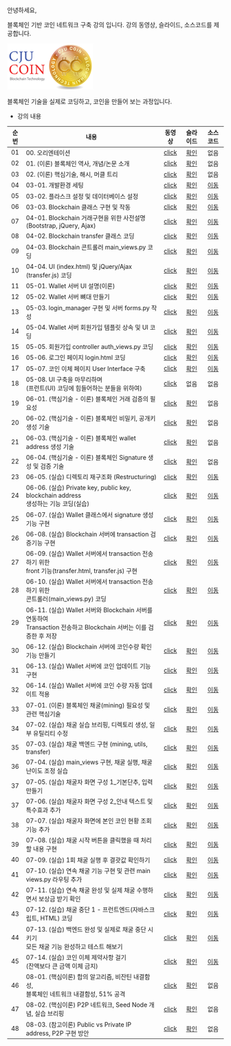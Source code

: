 안녕하세요,

블록체인 기반 코인 네트워크 구축 강의 입니다.
강의 동영상, 슬라이드, 소스코드를 제공합니다.

<img src="./imgs/cju_coin.png" width="200">


블록체인 기술을 실제로 코딩하고, 코인을 만들어 보는 과정입니다.

- 강의 내용

|순번|내용|동영상|슬라이드|소스코드|
|:---:|---|:---:|:---:|:---:|
|01|00. 오리엔테이션|[click](https://youtu.be/Nqmxvvz9GHk)|[확인](./lec_01_orientation/꼰대강의_블록체인_01_Orientation.pdf)|없음|
|02|01. (이론) 블록체인 역사, 개념/논문 소개|[click](https://youtu.be/0mS6tG1c14g)|[확인](./lec_02_theory/꼰대강의_블록체인_02_Theroy.pdf)|없음|
|03|02. (이론) 핵심기술, 해시, 머클 트리|[click](https://youtu.be/tHRF8cRE05w)|[확인](./lec_02_theory/꼰대강의_블록체인_02_Theroy.pdf)|없음
|04|03-01. 개발환경 세팅|[click](https://youtu.be/Ucao3tWKgTQ)|[확인](./lec_03_blockchain_class/lecture_slides/꼰대강의_블록체인_03_01_개발환경%20세팅.pdf)|[이동](https://github.com/kafa46/cju_coin/tree/master/lec_03_blockchain_class)|
|05|03-02. 플라스크 설정 및 데이터베이스 설정|[click](https://youtu.be/QzWtqFLG9lM)|[확인](./lec_03_blockchain_class/lecture_slides/꼰대강의_블록체인_03_02_플라스크%20설정%20및%20데이터베이스%20생성.pdf)|[이동](https://github.com/kafa46/cju_coin/tree/master/lec_03_blockchain_class)|
|06|03-03. Blockchain 클래스 구현 및 작동|[click](https://youtu.be/EhmPnL3e5lI)|[확인](./lec_03_blockchain_class/lecture_slides/꼰대강의_블록체인_03_03_blockchain%20구현%20및%20작동.pdf)|[이동](https://github.com/kafa46/cju_coin/tree/master/lec_03_blockchain_class)|
|07|04-01. Blockchain 거래구현을 위한 사전설명(Bootstrap, jQuery, Ajax)|[click](https://youtu.be/4nuZ-gCU6h4)|[확인](./lec_04_transfer_class/lecture_slides/꼰대강의_블록체인_04_거래%20기능%20구현%20및%20작동.pdf)|[이동](https://github.com/kafa46/cju_coin/tree/master/lec_04_transfer_class)|
|08|04-02. Blockchain transfer 클래스 코딩|[click](https://youtu.be/kr5OT1lDokg)|[확인](./lec_04_transfer_class/lecture_slides/꼰대강의_블록체인_04_거래%20기능%20구현%20및%20작동.pdf)|[이동](https://github.com/kafa46/cju_coin/tree/master/lec_04_transfer_class)|
|09|04-03. Blockchain 콘트롤러 main_views.py 코딩|[click](https://youtu.be/tkXE9sNU1w0)|[확인](./lec_04_transfer_class/lecture_slides/꼰대강의_블록체인_04_거래%20기능%20구현%20및%20작동.pdf)|[이동](https://github.com/kafa46/cju_coin/tree/master/lec_04_transfer_class)|
|10|04-04. UI (index.html) 및 jQuery/Ajax (transfer.js) 코딩 |[click](https://youtu.be/CnDID0WAyks)|[확인](./lec_04_transfer_class/lecture_slides/꼰대강의_블록체인_04_거래%20기능%20구현%20및%20작동.pdf)|[이동](https://github.com/kafa46/cju_coin/tree/master/lec_04_transfer_class)|
|11|05-01. Wallet 서버 UI 설명(이론) |[click](https://youtu.be/lDkILeP9D_I)|[확인](./lec_05_wallet_UI/lecture_slides/꼰대강의_블록체인_05_지갑(wallet)%20구축.pdf)|[이동](https://github.com/kafa46/cju_coin/tree/master/lec_05_wallet_UI)|
|12|05-02. Wallet 서버 뼈대 만들기 |[click](https://youtu.be/mdKK-ZfQaoU)|[확인](./lec_05_wallet_UI/lecture_slides/꼰대강의_블록체인_05_지갑(wallet)%20구축.pdf)|[이동](https://github.com/kafa46/cju_coin/tree/master/lec_05_wallet_UI)|
|13|05-03. login_manager 구현 및 서버 forms.py 작성 |[click](https://youtu.be/1yl-Y-QnFmY)|[확인](./lec_05_wallet_UI/lecture_slides/꼰대강의_블록체인_05_지갑(wallet)%20구축.pdf)|[이동](https://github.com/kafa46/cju_coin/tree/master/lec_05_wallet_UI)|
|14|05-04. Wallet 서버 회원가입   템플릿 상속 및 UI 코딩|[click](https://youtu.be/b6xsgRC066o)|[확인](./lec_05_wallet_UI/lecture_slides/꼰대강의_블록체인_05_지갑(wallet)%20구축.pdf)|[이동](https://github.com/kafa46/cju_coin/tree/master/lec_05_wallet_UI)|
|15|05-05. 회원가입 controller auth_views.py 코딩|[click](https://youtu.be/ie9MrruSBuc)|[확인](./lec_05_wallet_UI/lecture_slides/꼰대강의_블록체인_05_지갑(wallet)%20구축.pdf)|[이동](https://github.com/kafa46/cju_coin/tree/master/lec_05_wallet_UI)|
|16|05-06. 로그인 페이지 login.html 코딩|[click](https://youtu.be/SXpTg-ezCUM)|[확인](./lec_05_wallet_UI/lecture_slides/꼰대강의_블록체인_05_지갑(wallet)%20구축.pdf)|[이동](https://github.com/kafa46/cju_coin/tree/master/lec_05_wallet_UI)|
|17|05-07. 코인 이체 페이지 User Interface 구축|[click](https://youtu.be/kvF7sBJwtow)|[확인](./lec_05_wallet_UI/lecture_slides/꼰대강의_블록체인_05_지갑(wallet)%20구축.pdf)|[이동](https://github.com/kafa46/cju_coin/tree/master/lec_05_wallet_UI)|
|18|05-08. UI 구축을 마무리하며<br>(프런트(UI) 코딩에 힘들어하는 분들을 위하여)|[click](https://youtu.be/z8Gl-SUggks)|없음|없음|
|19|06-01. (핵심기술 - 이론) 블록체인 거래 검증의 필요성|[click](https://youtu.be/EILs0-vYjFQ)|[확인](./lec_06_transaction/lecture_slides/꼰대강의_블록체인_06-01_(핵심기술%20이론)%20블록체인%20코인%20이체(transaction).pdf)|없음|
|20|06-02. (핵심기술 - 이론) 블록체인 비밀키, 공개키 생성 기술|[click](https://youtu.be/tyTknNXUQ6I)|[확인](./lec_06_transaction/lecture_slides/꼰대강의_블록체인_06-01_(핵심기술%20이론)%20블록체인%20코인%20이체(transaction).pdf)|없음|
|21|06-03. (핵심기술 - 이론) 블록체인 wallet address 생성 기술|[click](https://youtu.be/9XqfzJTlJ-o)|[확인](./lec_06_transaction/lecture_slides/꼰대강의_블록체인_06-01_(핵심기술%20이론)%20블록체인%20코인%20이체(transaction).pdf)|없음|
|22|06-04. (핵심기술 - 이론) 블록체인 Signature 생성 및 검증 기술|[click](https://youtu.be/2TXIvYoQeR0)|[확인](./lec_06_transaction/lecture_slides/꼰대강의_블록체인_06-01_(핵심기술%20이론)%20블록체인%20코인%20이체(transaction).pdf)|없음|
|23|06-05. (실습) 디렉토리 재구조화 (Restructuring)|[click](https://youtu.be/JptQFgY-7kc)|[확인](./lec_06_transaction/lecture_slides/꼰대강의_블록체인_06-02_(실습)%20블록체인%20코인%20이체(transaction).pdf)|[이동](https://github.com/kafa46/cju_coin/tree/master/lec_06_transaction)|
|24|06-06. (실습) Private key, public key, blockchain address<br>생성하는 기능 코딩(실습)|[click](https://youtu.be/oy7v0LuPe_8)|[확인](./lec_06_transaction/lecture_slides/꼰대강의_블록체인_06-02_(실습)%20블록체인%20코인%20이체(transaction).pdf)|[이동](https://github.com/kafa46/cju_coin/tree/master/lec_06_transaction)|
|25|06-07. (실습) Wallet 클래스에서 signature 생성기능 구현|[click](https://youtu.be/3muK1AkZGrQ)|[확인](./lec_06_transaction/lecture_slides/꼰대강의_블록체인_06-02_(실습)%20블록체인%20코인%20이체(transaction).pdf)|[이동](https://github.com/kafa46/cju_coin/tree/master/lec_06_transaction)|
|26|06-08. (실습) Blockchain 서버에 transaction 검증기능 구현|[click](https://youtu.be/vMrZhu9e1Sg)|[확인](./lec_06_transaction/lecture_slides/꼰대강의_블록체인_06-02_(실습)%20블록체인%20코인%20이체(transaction).pdf)|[이동](https://github.com/kafa46/cju_coin/tree/master/lec_06_transaction)|
|27|06-09. (실습) Wallet 서버에서 transaction 전송하기 위한<br>front 기능(transfer.html, transfer.js) 구현|[click](https://youtu.be/sJffmxfRNCc)|[확인](./lec_06_transaction/lecture_slides/꼰대강의_블록체인_06-02_(실습)%20블록체인%20코인%20이체(transaction).pdf)|[이동](https://github.com/kafa46/cju_coin/tree/master/lec_06_transaction)|
|28|06-10. (실습) Wallet 서버에서 transaction 전송하기 위한<br>콘트롤러(main_views.py) 코딩|[click](https://youtu.be/ZElUy9queNE)|[확인](./lec_06_transaction/lecture_slides/꼰대강의_블록체인_06-02_(실습)%20블록체인%20코인%20이체(transaction).pdf)|[이동](https://github.com/kafa46/cju_coin/tree/master/lec_06_transaction)|
|29|06-11. (실습) Wallet 서버와 Blockchain 서버를 연동하여<br>Transaction 전송하고 Blockchain 서버는 이를 검증한 후 저장|[click](https://youtu.be/2rdbxg3B8kk)|[확인](./lec_06_transaction/lecture_slides/꼰대강의_블록체인_06-02_(실습)%20블록체인%20코인%20이체(transaction).pdf)|[이동](https://github.com/kafa46/cju_coin/tree/master/lec_06_transaction)|
|30|06-12. (실습) Blockchain 서버에 코인수량 확인 기능 만들기|[click](https://youtu.be/18409GAZUJ4)|[확인](./lec_06_transaction/lecture_slides/꼰대강의_블록체인_06-02_(실습)%20블록체인%20코인%20이체(transaction).pdf)|[이동](https://github.com/kafa46/cju_coin/tree/master/lec_06_transaction)|
|31|06-13. (실습) Wallet 서버에 코인 업데이트 기능 구현|[click](https://youtu.be/D6Ypmo5DPmc)|[확인](./lec_06_transaction/lecture_slides/꼰대강의_블록체인_06-02_(실습)%20블록체인%20코인%20이체(transaction).pdf)|[이동](https://github.com/kafa46/cju_coin/tree/master/lec_06_transaction)|
|32|06-14. (실습) Wallet 서버에 코인 수량 자동 업데이트 적용|[click](https://youtu.be/-0dbA41e-sc)|[확인](./lec_06_transaction/lecture_slides/꼰대강의_블록체인_06-02_(실습)%20블록체인%20코인%20이체(transaction).pdf)|[이동](https://github.com/kafa46/cju_coin/tree/master/lec_06_transaction)|
|33|07-01. (이론) 블록체인 채굴(mining) 필요성 및 관련 핵심기술|[click](https://youtu.be/9xxTaiP3OC8)|[확인](./lec_07_mining/lecture_slides/꼰대강의_블록체인_07-02_(실습)%20블록체인%20채굴(mining).pdf)|[이동](https://github.com/kafa46/cju_coin/tree/master/lec_07_mining)|
|34|07-02. (실습) 채굴 실습 브리핑, 디렉토리 생성, 일부 유틸리티 수정|[click](https://youtu.be/au8x9bpQ0Ps)|[확인](./lec_07_mining/lecture_slides/꼰대강의_블록체인_07-02_(실습)%20블록체인%20채굴(mining).pdf)|[이동](https://github.com/kafa46/cju_coin/tree/master/lec_07_mining)|
|35|07-03. (실습) 채굴 백엔드 구현 (mining, utils, transfer)|[click](https://youtu.be/iETzYmMfzT4)|[확인](./lec_07_mining/lecture_slides/꼰대강의_블록체인_07-02_(실습)%20블록체인%20채굴(mining).pdf)|[이동](https://github.com/kafa46/cju_coin/tree/master/lec_07_mining)|
|36|07-04. (실습) main_views 구현, 채굴 실행, 채굴 난이도 조정 실습|[click](https://youtu.be/4VRYrj7lcdM)|[확인](./lec_07_mining/lecture_slides/꼰대강의_블록체인_07-02_(실습)%20블록체인%20채굴(mining).pdf)|[이동](https://github.com/kafa46/cju_coin/tree/master/lec_07_mining)|
|37|07-05. (실습) 채굴자 화면 구성 1_기본단추, 입력 만들기|[click](https://youtu.be/eOPy2fDJBgQ)|[확인](./lec_07_mining/lecture_slides/꼰대강의_블록체인_07-02_(실습)%20블록체인%20채굴(mining).pdf)|[이동](https://github.com/kafa46/cju_coin/tree/master/lec_07_mining)|
|37|07-06. (실습) 채굴자 화면 구성 2_안내 텍스트 및 특수효과 추가|[click](https://youtu.be/OSPOXqKqu3c)|[확인](./lec_07_mining/lecture_slides/꼰대강의_블록체인_07-02_(실습)%20블록체인%20채굴(mining).pdf)|[이동](https://github.com/kafa46/cju_coin/tree/master/lec_07_mining)|
|38|07-07. (실습) 채굴자 화면에 본인 코인 현황 조회 기능 추가|[click](https://youtu.be/4XfoMf9gzQ4)|[확인](./lec_07_mining/lecture_slides/꼰대강의_블록체인_07-02_(실습)%20블록체인%20채굴(mining).pdf)|[이동](https://github.com/kafa46/cju_coin/tree/master/lec_07_mining)|
|39|07-08. (실습) 채굴 시작 버튼을 클릭했을 때 처리할 내용 구현|[click](https://youtu.be/pxOcziG4IkE)|[확인](./lec_07_mining/lecture_slides/꼰대강의_블록체인_07-02_(실습)%20블록체인%20채굴(mining).pdf)|[이동](https://github.com/kafa46/cju_coin/tree/master/lec_07_mining)|
|40|07-09. (실습) 1회 채굴 실행 후 결괏값 확인하기|[click](https://youtu.be/XsaHBTJXY0Q)|[확인](./lec_07_mining/lecture_slides/꼰대강의_블록체인_07-02_(실습)%20블록체인%20채굴(mining).pdf)|[이동](https://github.com/kafa46/cju_coin/tree/master/lec_07_mining)|
|41|07-10. (실습) 연속 채굴 기능 구현 및 관련 main views.py 라우팅 추가|[click](https://youtu.be/LkECvFOSJKI)|[확인](./lec_07_mining/lecture_slides/꼰대강의_블록체인_07-02_(실습)%20블록체인%20채굴(mining).pdf)|[이동](https://github.com/kafa46/cju_coin/tree/master/lec_07_mining)|
|42|07-11. (실습) 연속 채굴 완성 및 실제 채굴 수행하면서 보상금 받기 확인|[click](https://youtu.be/-Dny7h5ZWJ8)|[확인](./lec_07_mining/lecture_slides/꼰대강의_블록체인_07-02_(실습)%20블록체인%20채굴(mining).pdf)|[이동](https://github.com/kafa46/cju_coin/tree/master/lec_07_mining)|
|43|07-12. (실습) 채굴 중단 1 - 프런트엔드(자바스크립트, HTML) 코딩|[click](https://youtu.be/pLK12JRNVcU)|[확인](./lec_07_mining/lecture_slides/꼰대강의_블록체인_07-02_(실습)%20블록체인%20채굴(mining).pdf)|[이동](https://github.com/kafa46/cju_coin/tree/master/lec_07_mining)|
|44|07-13. (실습) 백엔드 완성 및 실제로 채굴 중단 시키기<br>모든 채굴 기능  완성하고 테스트 해보기|[click](https://youtu.be/Axjzu99VcBw)|[확인](./lec_07_mining/lecture_slides/꼰대강의_블록체인_07-02_(실습)%20블록체인%20채굴(mining).pdf)|[이동](https://github.com/kafa46/cju_coin/tree/master/lec_07_mining)|
|45|07-14. (실습) 코인 이체 제약사항 걸기<br>(잔액보다 큰 금액 이체 금지)|[click](https://youtu.be/IGI8zUWp8mg)|[확인](./lec_07_mining/lecture_slides/꼰대강의_블록체인_07-03_(실습)%20코인%20이체%20제약사항%20걸기(잔액보다%20큰%20금액%20이체%20금지).pdf)|[이동](https://github.com/kafa46/cju_coin/tree/master/lec_07_mining)|
|46|08-01. (핵심이론) 합의 알고리즘, 비잔틴 내결함성,<br>블록체인 네트워크 내결함성, 51% 공격|[click](https://youtu.be/bav1mRJT0Yw)|[확인](./lec_08_p2p_network/lecture_slides/꼰대강의_블록체인_08-01_(이론)%20블록체인%20P2P%20구현%20및%20Consensus%20알고리즘.pdf)|없음|
|47|08-02. (핵심이론) P2P 네트워크, Seed Node 개념, 실습 브리핑|[click](https://youtu.be/88qZid9H9oA)|[확인](./lec_08_p2p_network/lecture_slides/꼰대강의_블록체인_08-01_(이론)%20블록체인%20P2P%20구현%20및%20Consensus%20알고리즘.pdf)|없음|
|48|08-03. (참고이론) Public vs Private IP address, P2P 구현 방안|[click](https://youtu.be/eF0Sik9e0eA)|[확인](./lec_08_p2p_network/lecture_slides/꼰대강의_블록체인_08-01_(이론)%20블록체인%20P2P%20구현%20및%20Consensus%20알고리즘.pdf)|없음|


